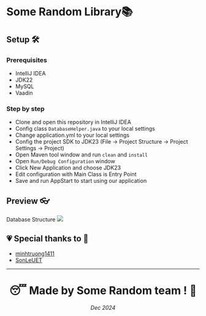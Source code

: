 # Some Random Library📚

## Setup 🛠

### Prerequisites

- IntelliJ IDEA
- JDK22
- MySQL
- Vaadin

### Step by step

- Clone and open this repository in IntelliJ IDEA
- Config class `DatabaseHelper.java` to your local settings
- Change  application.yml to your local settings
- Config the project SDK to JDK23 (File -> Project Structure -> Project Settings -> Project)
- Open Maven tool window and run `clean` and `install`
- Open `Run/Debug Configuration` window
- Click New Application and choose JDK23
- Edit configuration with Main Class is Entry Point
- Save and run AppStart to start using our application

## Preview 👓
Database Structure
<img src="./src/main/resources/image/Lib_DB.png">


## 💗 Special thanks to 💖
* [minhtruong1411](https://github.com/minhtruong1411)
* [SonLeUET](https://github.com/SonLeUET)

---
<h1 align="center"> 😴 Made by Some Random team ! 🛌</h1>
<p align="center"><i>Dec 2024</i></p>
